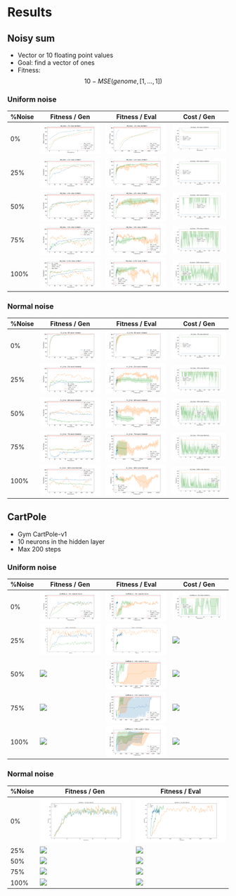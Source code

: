 # Results

## Noisy sum
- Vector or 10 floating point values
- Goal: find a vector of ones
- Fitness: $$10 - MSE(genome, [1, ..., 1])$$
### Uniform noise

|%Noise|Fitness / Gen |Fitness / Eval| Cost / Gen |
|---|---|---|---|
|0%|![](plots/Uniform/Gen_All_Ones_0.png)|![](plots/Uniform/Eval_All_Ones_0.png)|![](plots/Uniform/Cost_All_Ones_0.png)
|25%|![](plots/Uniform/Gen_All_Ones_25.png)|![](plots/Uniform/Eval_All_Ones_25.png)|![](plots/Uniform/Cost_All_Ones_25.png)
|50%|![](plots/Uniform/Gen_All_Ones_50.png)|![](plots/Uniform/Eval_All_Ones_50.png)|![](plots/Uniform/Cost_All_Ones_50.png)
|75%|![](plots/Uniform/Gen_All_Ones_75.png)|![](plots/Uniform/Eval_All_Ones_75.png)|![](plots/Uniform/Cost_All_Ones_75.png)
|100%|![](plots/Uniform/Gen_All_Ones_100.png)|![](plots/Uniform/Eval_All_Ones_100.png)|![](plots/Uniform/Cost_All_Ones_100.png)

### Normal noise
|%Noise|Fitness / Gen |Fitness / Eval| Cost / Gen |
|---|---|---|---|
|0%|![](plots/Normal/Gen_All_Ones_0.png)|![](plots/Normal/Eval_All_Ones_0.png)|![](plots/Normal/Cost_All_Ones_0.png)
|25%|![](plots/Normal/Gen_All_Ones_25.png)|![](plots/Normal/Eval_All_Ones_25.png)|![](plots/Normal/Cost_All_Ones_25.png)
|50%|![](plots/Normal/Gen_All_Ones_50.png)|![](plots/Normal/Eval_All_Ones_50.png)|![](plots/Normal/Cost_All_Ones_50.png)
|75%|![](plots/Normal/Gen_All_Ones_75.png)|![](plots/Normal/Eval_All_Ones_75.png)|![](plots/Normal/Cost_All_Ones_75.png)
|100%|![](plots/Normal/Gen_All_Ones_100.png)|![](plots/Normal/Eval_All_Ones_100.png)|![](plots/Normal/Cost_All_Ones_100.png)



## CartPole 
- Gym CartPole-v1
- 10 neurons in the hidden layer
- Max 200 steps


### Uniform noise

|%Noise|Fitness / Gen |Fitness / Eval| Cost / Gen |
|---|---|---|---|
|0%|![](plots/Uniform/Gen_CartPole-v1_0.png)|![](plots/Uniform/Eval_CartPole-v1_0.png)|![](plots/Uniform/Cost_CartPole-v1_0.png)
|25%|![](plots/Uniform/Gen_CartPole-v1_25.png)|![](plots/Uniform/Eval_CartPole-v1_25.png)|![](plots/Uniform/Cost_CartPole-v1_25.png)
|50%|![](plots/Uniform/Gen_CartPole-v1_50.png)|![](plots/Uniform/Eval_CartPole-v1_50.png)|![](plots/Uniform/Cost_CartPole-v1_50.png)
|75%|![](plots/Uniform/Gen_CartPole-v1_75.png)|![](plots/Uniform/Eval_CartPole-v1_75.png)|![](plots/Uniform/Cost_CartPole-v1_75.png)
|100%|![](plots/Uniform/Gen_CartPole-v1_100.png)|![](plots/Uniform/Eval_CartPole-v1_100.png)|![](plots/Uniform/Cost_CartPole-v1_100.png)

### Normal noise

|%Noise|Fitness / Gen |Fitness / Eval|
|---|---|---|
|0%|![](plots/Normal/Gen_CartPole-v1_0.png)|![](plots/Normal/Eval_CartPole-v1_0.png)
|25%|![](plots/Normal/Gen_CartPole-v1_25.png)|![](plots/Normal/Eval_CartPole-v1_25.png)
|50%|![](plots/Normal/Gen_CartPole-v1_50.png)|![](plots/Normal/Eval_CartPole-v1_50.png)
|75%|![](plots/Normal/Gen_CartPole-v1_75.png)|![](plots/Normal/Eval_CartPole-v1_75.png)
|100%|![](plots/Normal/Gen_CartPole-v1_100.png)|![](plots/Normal/Eval_CartPole-v1_100.png)
